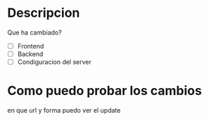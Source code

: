# Descripcion
Que ha cambiado?
- [ ] Frontend 
- [ ] Backend 
- [ ] Condiguracion del server

# Como puedo probar los cambios
en que url y forma puedo ver el update
